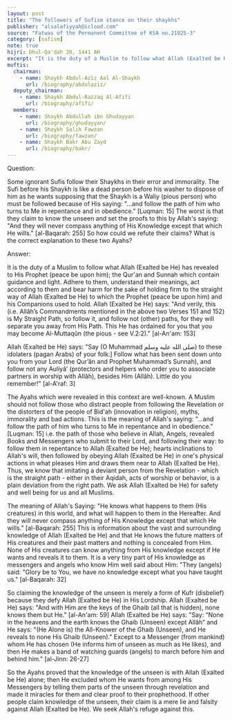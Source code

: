 ```yaml
---
layout: post
title: "The followers of Sufism stance on their shaykhs"
publisher: "alsalafiyyah@icloud.com"
source: "Fatwas of the Permanent Committee of KSA no.21025-3"
category: [sufism]
note: true
hijri: Dhul-Qa'dah 20, 1441 AH
excerpt: "It is the duty of a Muslim to follow what Allah (Exalted be He) has revealed to His Prophet (peace be upon him); the Qur'an and Sunnah which contain guidance and light. Adhere to them, understand their meanings, act according to them and bear harm for the sake of holding firm to the straight way of Allah (Exalted be He) to which the Prophet (peace be upon him) and his Companions used to hold."
muftis:
  chairman: 
    - name: Shaykh Abdul-Aziz Aal Al-Shaykh
      url: /biography/abdulaziz/
  deputy_chairman:
    - name: Shaykh Abdul-Razzaq Al-Afifi
      url: /biography/afifi/
  members: 
    - name: Shaykh Abdullah ibn Ghudayyan
      url: /biography/ghudayyan/
    - name: Shaykh Salih Fawzan
      url: /biography/fawzan/
    - name: Shaykh Bakr Abu Zayd
      url: /biography/bakr/
---
```


Question: 

Some ignorant Sufis follow their Shaykhs in their error and immorality. The Sufi before his Shaykh is like a dead person before his washer to dispose of him as he wants supposing that the Shaykh is a Waliy (pious person) who must be followed because of His saying: "...and follow the path of him who turns to Me in repentance and in obedience." [Luqman: 15] The worst is that they claim to know the unseen and set the proofs to this by Allah's saying: "And they will never compass anything of His Knowledge except that which He wills." [al-Baqarah: 255] So how could we refute their claims? What is the correct explanation to these two Ayahs? 

Answer: 

It is the duty of a Muslim to follow what Allah (Exalted be He) has revealed to His Prophet (peace be upon him); the Qur'an and Sunnah which contain guidance and light. Adhere to them, understand their meanings, act according to them and bear harm for the sake of holding firm to the straight way of Allah (Exalted be He) to which the Prophet (peace be upon him) and his Companions used to hold. Allah (Exalted be He) says: "And verily, this (i.e. Allâh’s Commandments mentioned in the above two Verses 151 and 152) is My Straight Path, so follow it, and follow not (other) paths, for they will separate you away from His Path. This He has ordained for you that you may become Al-Muttaqûn (the pious - see V.2:2)." [al-An'am: 153] 

Allah (Exalted be He) says: "Say (O Muhammad صلى الله عليه وسلم) to these idolaters (pagan Arabs) of your folk:] Follow what has been sent down unto you from your Lord (the Qur’ân and Prophet Muhammad’s Sunnah), and follow not any Auliyâ’ (protectors and helpers who order you to associate partners in worship with Allâh), besides Him (Allâh). Little do you remember!" [al-A'raf: 3]

The Ayahs which were revealed in this context are well-known. A Muslim should not follow those who distract people from following the Revelation or the distorters of the people of Bid'ah (innovation in religion), myths, immorality and bad actions. This is the meaning of Allah's saying: "...and follow the path of him who turns to Me in repentance and in obedience."  [Luqman: 15] i.e. the path of those who believe in Allah, Angels, revealed Books and Messengers who submit to their Lord, and following their way: to follow them in repentance to Allah (Exalted be He); hearts inclinations to Allah's will, then followed by obeying Allah (Exalted be He) in one's physical actions in what pleases Him and draws them near to Allah (Exalted be He). Thus, we know that imitating a deviant person from the Revelation - which is the straight path - either in their Aqidah, acts of worship or behavior, is a plain deviation from the right path. We ask Allah (Exalted be He) for safety and well being for us and all Muslims.

The meaning of Allah's Saying: "He knows what happens to them (His creatures) in this world, and what will happen to them in the Hereafter. And they will never compass anything of His Knowledge except that which He wills." [al-Baqarah: 255] This is information about the vast and surrounding knowledge of Allah (Exalted be He) and that He knows the future matters of His creatures and their past matters and nothing is concealed from Him. None of His creatures can know anything from His knowledge except if He wants and reveals it to them. It is a very tiny part of His knowledge as messengers and angels who know Him well said about Him: "They (angels) said: "Glory be to You, we have no knowledge except what you have taught us." [al-Baqarah: 32]

So claiming the knowledge of the unseen is merely a form of Kufr (disbelief) because they defy Allah (Exalted be He) in His Lordship. Allah (Exalted be He) says: "And with Him are the keys of the Ghaib (all that is hidden), none knows them but He." [al-An'am: 59] Allah (Exalted be He) says: "Say: “None in the heavens and the earth knows the Ghaib (Unseen) except Allâh” and He says: "(He Alone is) the All-Knower of the Ghaib (Unseen), and He reveals to none His Ghaib (Unseen)." Except to a Messenger (from mankind) whom He has chosen (He informs him of unseen as much as He likes), and then He makes a band of watching guards (angels) to march before him and behind him." [al-Jinn: 26-27] 

So the Ayahs proved that the knowledge of the unseen is with Allah (Exalted be He) alone; then He excluded whom He wants from among His Messengers by telling them parts of the unseen through revelation and made it miracles for them and clear proof to their prophethood. If other people claim knowledge of the unseen, their claim is a mere lie and falsity against Allah (Exalted be He). We seek Allah's refuge against this.
